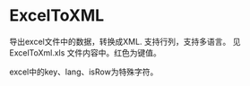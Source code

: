 ExcelToXML
==========
导出excel文件中的数据，转换成XML. 支持行列，支持多语言。
见ExcelToXml.xls 文件内容中。红色为键值。

excel中的key、lang、isRow为特殊字符。

